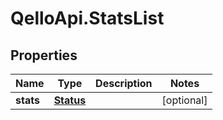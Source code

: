 # QelloApi.StatsList

## Properties
Name | Type | Description | Notes
------------ | ------------- | ------------- | -------------
**stats** | [**Status**](Status.md) |  | [optional] 


